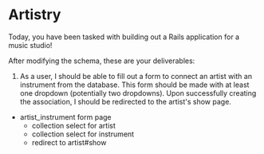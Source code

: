 # Artistry
Today, you have been tasked with building out a Rails application for a music studio!

<!-- The purpose of this application is to log the artists in the database with the instruments that they play. This music studio only works with the best of the best, so 
- every one of their artists can play multiple instruments. But keep in mind that 
- with popular instruments (drums, guitar, bag pipes), there can be multiple artists playing them. -->

<!-- At this point, you should be considering the relationship between an `Artist` instance and an `Instrument` instance. How would an artist keep track of all the instruments that they play and how would you know about all the artists playing a specific instruments? -->

<!-- Some parts of the application have already been built out for you and you should be able to run `rails db:migrate` and `rails db:seed`. However, consider how you might change the schema to build out the relationship as stated above. -->

After modifying the schema, these are your deliverables:

1) As a user, I should be able to fill out a form to connect an artist with an instrument from the database. This form should be made with at least one dropdown (potentially two dropdowns). Upon successfully creating the association, I should be redirected to the artist's show page.
- artist_instrument form page
    - collection select for artist
    - collection select for instrument
    - redirect to artist#show 

<!-- 2) In the artist's show page, I should be able to see the artist's age, title and name. I should also be able to see all the instruments that that specific artist plays.
- artists#show
    - artist age
    - artist title
    - artist name
    - all instruments artist plays -->

<!-- 3) On the index page for an artist, there should be a list of all the artists' names. Clicking on one artist's name should take me to that artist's show page.
- artist#index
    - list of artists' name LINKED to artist#show page -->

<!-- 4) There should be an index page for all the instruments, where the name of all the instruments should be listed out, alongside each of their classifications.
- instruments#index
    - list all instruments with their classifications -->

<!-- 5) I should also be able to save a new artist into the database. While it's possible for an artist to have the same name, an artist must have a name. An artist must also have an unique title. After successfully creating an artist, I should be taken to the artist's show page. -->
<!-- artist #new/create
    - save new artist into database
    - redirect to artist#show -->
<!-- validations
    - artist name uniqueness: false, presence: true
    - artist title uniqueness: true  -->

<!-- Associations
Artist
- has many instruments through artist_instrument
- has many artist_instrument -->

<!-- artist_instrument
- belongs to artist artist_id
-belongs to instrument instrument_id -->

<!-- Instrument
- has many artists through artist_instrument
- has many artist_instruments -->